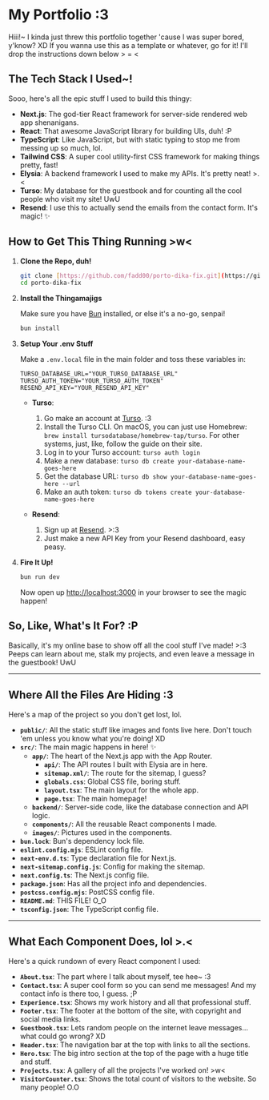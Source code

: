 # My Portfolio :3

Hiii!~ I kinda just threw this portfolio together 'cause I was super bored, y'know? XD If you wanna use this as a template or whatever, go for it! I'll drop the instructions down below > = <

## The Tech Stack I Used~!

Sooo, here's all the epic stuff I used to build this thingy:

-   **Next.js**: The god-tier React framework for server-side rendered web app shenanigans.
-   **React**: That awesome JavaScript library for building UIs, duh! :P
-   **TypeScript**: Like JavaScript, but with static typing to stop me from messing up so much, lol.
-   **Tailwind CSS**: A super cool utility-first CSS framework for making things pretty, fast!
-   **Elysia**: A backend framework I used to make my APIs. It's pretty neat! >.<
-   **Turso**: My database for the guestbook and for counting all the cool people who visit my site! UwU
-   **Resend**: I use this to actually send the emails from the contact form. It's magic! ✨

## How to Get This Thing Running >w<

1.  **Clone the Repo, duh!**

    ```bash
    git clone [https://github.com/fadd00/porto-dika-fix.git](https://github.com/fadd00/porto-dika-fix.git)
    cd porto-dika-fix
    ```

2.  **Install the Thingamajigs**

    Make sure you have [Bun](https://bun.sh/) installed, or else it's a no-go, senpai!

    ```bash
    bun install
    ```

3.  **Setup Your .env Stuff**

    Make a `.env.local` file in the main folder and toss these variables in:

    ```
    TURSO_DATABASE_URL="YOUR_TURSO_DATABASE_URL"
    TURSO_AUTH_TOKEN="YOUR_TURSO_AUTH_TOKEN"
    RESEND_API_KEY="YOUR_RESEND_API_KEY"
    ```

    -   **Turso**:
        1.  Go make an account at [Turso](https://turso.tech/). :3
        2.  Install the Turso CLI. On macOS, you can just use Homebrew: `brew install tursodatabase/homebrew-tap/turso`. For other systems, just, like, follow the guide on their site.
        3.  Log in to your Turso account: `turso auth login`
        4.  Make a new database: `turso db create your-database-name-goes-here`
        5.  Get the database URL: `turso db show your-database-name-goes-here --url`
        6.  Make an auth token: `turso db tokens create your-database-name-goes-here`

    -   **Resend**:
        1.  Sign up at [Resend](https://resend.com/). >:3
        2.  Just make a new API Key from your Resend dashboard, easy peasy.

4.  **Fire It Up!**

    ```bash
    bun run dev
    ```

    Now open up [http://localhost:3000](http://localhost:3000) in your browser to see the magic happen!

## So, Like, What's It For? :P

Basically, it's my online base to show off all the cool stuff I've made! >:3 Peeps can learn about me, stalk my projects, and even leave a message in the guestbook! UwU

---

## Where All the Files Are Hiding :3

Here's a map of the project so you don't get lost, lol.

-   **`public/`**: All the static stuff like images and fonts live here. Don't touch 'em unless you know what you're doing! XD
-   **`src/`**: The main magic happens in here! ✨
    -   **`app/`**: The heart of the Next.js app with the App Router.
        -   **`api/`**: The API routes I built with Elysia are in here.
        -   **`sitemap.xml/`**: The route for the sitemap, I guess?
        -   **`globals.css`**: Global CSS file, boring stuff.
        -   **`layout.tsx`**: The main layout for the whole app.
        -   **`page.tsx`**: The main homepage!
    -   **`backend/`**: Server-side code, like the database connection and API logic.
    -   **`components/`**: All the reusable React components I made.
    -   **`images/`**: Pictures used in the components.
-   **`bun.lock`**: Bun's dependency lock file.
-   **`eslint.config.mjs`**: ESLint config file.
-   **`next-env.d.ts`**: Type declaration file for Next.js.
-   **`next-sitemap.config.js`**: Config for making the sitemap.
-   **`next.config.ts`**: The Next.js config file.
-   **`package.json`**: Has all the project info and dependencies.
-   **`postcss.config.mjs`**: PostCSS config file.
-   **`README.md`**: THIS FILE! O_O
-   **`tsconfig.json`**: The TypeScript config file.

---

## What Each Component Does, lol >.<

Here's a quick rundown of every React component I used:

-   **`About.tsx`**: The part where I talk about myself, tee hee~ :3
-   **`Contact.tsx`**: A super cool form so you can send me messages! And my contact info is there too, I guess. ;P
-   **`Experience.tsx`**: Shows my work history and all that professional stuff.
-   **`Footer.tsx`**: The footer at the bottom of the site, with copyright and social media links.
-   **`Guestbook.tsx`**: Lets random people on the internet leave messages... what could go wrong? XD
-   **`Header.tsx`**: The navigation bar at the top with links to all the sections.
-   **`Hero.tsx`**: The big intro section at the top of the page with a huge title and stuff.
-   **`Projects.tsx`**: A gallery of all the projects I've worked on! >w<
-   **`VisitorCounter.tsx`**: Shows the total count of visitors to the website. So many people! O.O
